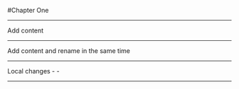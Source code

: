 #Chapter One

---
Add content

---

Add content and rename in the same time

---

Local changes - -

---